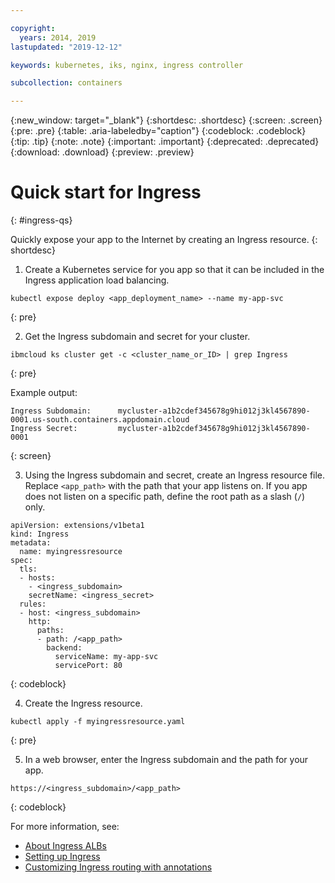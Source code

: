 ```yaml
---

copyright:
  years: 2014, 2019
lastupdated: "2019-12-12"

keywords: kubernetes, iks, nginx, ingress controller

subcollection: containers

---
```


{:new_window: target="_blank"}
{:shortdesc: .shortdesc}
{:screen: .screen}
{:pre: .pre}
{:table: .aria-labeledby="caption"}
{:codeblock: .codeblock}
{:tip: .tip}
{:note: .note}
{:important: .important}
{:deprecated: .deprecated}
{:download: .download}
{:preview: .preview}

# Quick start for Ingress
{: #ingress-qs}

Quickly expose your app to the Internet by creating an Ingress resource.
{: shortdesc}

1. Create a Kubernetes service for you app so that it can be included in the Ingress application load balancing.
  ```
  kubectl expose deploy <app_deployment_name> --name my-app-svc
  ```
  {: pre}

2. Get the Ingress subdomain and secret for your cluster.
  ```
  ibmcloud ks cluster get -c <cluster_name_or_ID> | grep Ingress
  ```
  {: pre}

  Example output:
  ```
  Ingress Subdomain:      mycluster-a1b2cdef345678g9hi012j3kl4567890-0001.us-south.containers.appdomain.cloud
  Ingress Secret:         mycluster-a1b2cdef345678g9hi012j3kl4567890-0001
  ```
  {: screen}

3. Using the Ingress subdomain and secret, create an Ingress resource file. Replace `<app_path>` with the path that your app listens on. If you app does not listen on a specific path, define the root path as a slash (<code>/</code>) only.
  ```
  apiVersion: extensions/v1beta1
  kind: Ingress
  metadata:
    name: myingressresource
  spec:
    tls:
    - hosts:
      - <ingress_subdomain>
      secretName: <ingress_secret>
    rules:
    - host: <ingress_subdomain>
      http:
        paths:
        - path: /<app_path>
          backend:
            serviceName: my-app-svc
            servicePort: 80
  ```
  {: codeblock}

4. Create the Ingress resource.
  ```
  kubectl apply -f myingressresource.yaml
  ```
  {: pre}

5. In a web browser, enter the Ingress subdomain and the path for your app.
  ```
  https://<ingress_subdomain>/<app_path>
  ```
  {: codeblock}

For more information, see:
* [About Ingress ALBs](/docs/containers?topic=containers-ingress-about)
* [Setting up Ingress](/docs/containers?topic=containers-ingress)
* [Customizing Ingress routing with annotations](/docs/containers?topic=containers-ingress_annotation)

